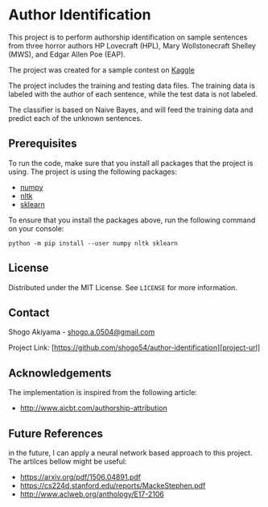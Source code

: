 # Author Identification

This project is to perform authorship identification on sample sentences from three horror authors HP Lovecraft (HPL), Mary Wollstonecraft Shelley (MWS), and Edgar Allen Poe (EAP).

The project was created for a sample contest on [Kaggle](https://www.kaggle.com/c/spooky-author-identification)

The project includes the training and testing data files. 
The training data is labeled with the author of each sentence, while the test data is not labeled.

The classifier is based on Naive Bayes, and will feed the training data and predict each of the unknown sentences.



<!-- Prerequisites -->
## Prerequisites

To run the code, make sure that you install all packages that the project is using. The project is using the following packages: 
- [numpy][numpy-url]
- [nltk][nltk-url]
- [sklearn][sklearn-url]

To ensure that you install the packages above, run the following command on your console: 

```python -m pip install --user numpy nltk sklearn```



<!-- LICENSE -->
## License

Distributed under the MIT License. See `LICENSE` for more information.



<!-- CONTACT -->
## Contact

Shogo Akiyama - shogo.a.0504@gmail.com

Project Link: [https://github.com/shogo54/author-identification][project-url]



<!-- Acknowledgements -->
## Acknowledgements

The implementation is inspired from the following article:<br/>
- http://www.aicbt.com/authorship-attribution



<!-- Future References -->
## Future References

in the future, I can apply a neural network based approach to this project. 
The artilces bellow might be useful:<br/>
- https://arxiv.org/pdf/1506.04891.pdf
- https://cs224d.stanford.edu/reports/MackeStephen.pdf
- http://www.aclweb.org/anthology/E17-2106



<!-- MARKDOWN LINKS & IMAGES -->
[project-url]: https://github.com/shogo54/author-identification/
[numpy-url]: https://numpy.org/
[sklearn-url]: https://scikit-learn.org/
[nltk-url]: https://www.nltk.org/
